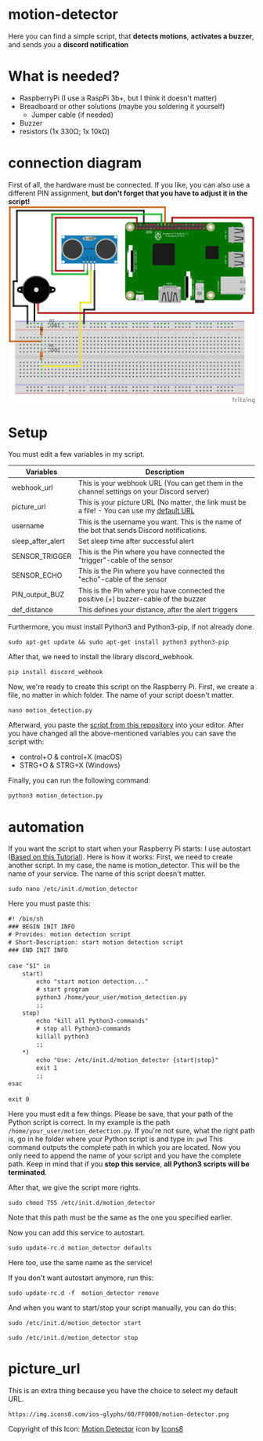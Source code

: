 # motion-detector 
Here you can find a simple script, that **detects motions**, **activates a buzzer**, and sends you a **discord notification**

# What is needed?
- RaspberryPi (I use a RaspPi 3b+, but I think it doesn't matter)
- Breadboard or other solutions (maybe you soldering it yourself)
  - Jumper cable (if needed)
- Buzzer
- resistors (1x 330Ω; 1x 10kΩ)

# connection diagram
First of all, the hardware must be connected.
If you like, you can also use a different PIN assignment, **but don't forget that you have to adjust it in the script!**
![Connection Diagram](https://github.com/EasyTecRepository/motion-detector/blob/main/pictures/pi_motion_detection_Steckplatine.png)

# Setup
You must edit a few variables in my script.

| Variables                    | Description                                                                                                |
| ---------------------------- | ---------------------------------------------------------------------------------------------------------- |
|webhook_url                   | This is your webhook URL (You can get them in the channel settings on your Discord server)                 |
|picture_url                   | This is your picture URL (No matter, the link must be a file! - You can use my [default URL](#picture_url) |
|username                      | This is the username you want. This is the name of the bot that sends Discord notifications.               |
|sleep_after_alert             | Set sleep time after successful alert                                                                      |
|SENSOR_TRIGGER                | This is the Pin where you have connected the "trigger"-cable of the sensor                                 |
|SENSOR_ECHO                   | This is the Pin where you have connected the "echo"-cable of the sensor                                    |
|PIN_output_BUZ                | This is the Pin where you have connected the positive (+) buzzer-cable of the buzzer                       |
|def_distance                  | This defines your distance, after the alert triggers                                                       |

Furthermore, you must install Python3 and Python3-pip, if not already done.
```
sudo apt-get update && sudo apt-get install python3 python3-pip
```
After that, we need to install the library discord_webhook.
```
pip install discord_webhook
```

Now, we're ready to create this script on the Raspberry Pi.
First, we create a file, no matter in which folder.
The name of your script doesn't matter.
```
nano motion_detection.py
```
Afterward, you paste the [script from this repository](https://github.com/EasyTecRepository/motion-detector/blob/main/main.py) into your editor.
After you have changed all the above-mentioned variables you can save the script with:
- control+O & control+X (macOS)
- STRG+O & STRG+X (Windows)

Finally, you can run the following command:
```
python3 motion_detection.py
```

# automation
If you want the script to start when your Raspberry Pi starts:
I use autostart ([Based on this Tutorial](https://tutorials-raspberrypi.de/raspberry-pi-autostart-programm-skript/)). Here is how it works:
First, we need to create another script.
In my case, the name is motion_detector.
This will be the name of your service.
The name of this script doesn't matter.
```
sudo nano /etc/init.d/motion_detector
```
Here you must paste this:
```
#! /bin/sh
### BEGIN INIT INFO
# Provides: motion detection script
# Short-Description: start motion detection script
### END INIT INFO
 
case "$1" in
    start)
        echo "start motion detection..."
        # start program
        python3 /home/your_user/motion_detection.py
        ;;
    stop)
        echo "kill all Python3-commands"
        # stop all Python3-commands
        killall python3
        ;;
    *)
        echo "Use: /etc/init.d/motion_detector {start|stop}"
        exit 1
        ;;
esac
 
exit 0
```
Here you must edit a few things.
Please be save, that your path of the Python script is correct.
In my example is the path ```/home/your_user/motion_detection.py```.
If you're not sure, what the right path is, go in he folder where your Python script is and type in: ```pwd```
This command outputs the complete path in which you are located. Now you only need to append the name of your script and you have the complete path.
Keep in mind that if you **stop this service**, **all Python3 scripts will be terminated**.

After that, we give the script more rights.
```
sudo chmod 755 /etc/init.d/motion_detector
```
Note that this path must be the same as the one you specified earlier.

Now you can add this service to autostart.
```
sudo update-rc.d motion_detector defaults
```
Here too, use the same name as the service!

If you don't want autostart anymore, run this:
```
sudo update-rc.d -f  motion_detector remove
```
And when you want to start/stop your script manually, you can do this:
```
sudo /etc/init.d/motion_detector start
```
```
sudo /etc/init.d/motion_detector stop
```

# picture_url
This is an extra thing because you have the choice to select my default URL.
```
https://img.icons8.com/ios-glyphs/60/FF0000/motion-detector.png
```
Copyright of this Icon: [Motion Detector](https://icons8.com/icon/77544/motion-detector) icon by [Icons8](https://icons8.com)
